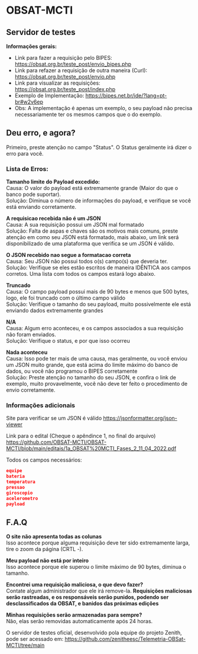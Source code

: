# OBSAT-MCTI
## Servidor de testes

**Informações gerais:**

- Link para fazer a requisição pelo BIPES: https://obsat.org.br/teste_post/envio_bipes.php 
- Link para refazer a requisição de outra maneira (Curl): https://obsat.org.br/teste_post/envio.php 
- Link para visualizar as requisições: https://obsat.org.br/teste_post/index.php
- Exemplo de Implementação: https://bipes.net.br/ide/?lang=pt-br#w2v6ep
- Obs: A implementação é apenas um exemplo, o seu payload não precisa necessariamente ter os mesmos campos que o do exemplo.


## Deu erro, e agora?


Primeiro, preste atenção no campo "Status". O Status geralmente irá dizer o erro para você. 	


### Lista de Erros:


**Tamanho limite do Payload excedido:**<br>
Causa: O valor do payload está extremamente grande (Maior do que o banco pode suportar).<br>
Solução: Diminua o número de informações do payload, e verifique se você está enviando corretamente.<br>

**A requisicao recebida não é um JSON**<br>
Causa: A sua requisição possui um JSON mal formatado<br>
Solução: Falta de aspas e chaves são os motivos mais comuns, preste atenção em como seu JSON está formatado, mais abaixo, um link será disponibilizado de uma plataforma que verifica se um JSON é válido.<br>

**O JSON recebido nao segue a formatacao correta**<br>
Causa: Seu JSON não possui todos o(s) campo(s) que deveria ter.<br>
Solução: Verifique se eles estão escritos de maneira IDÊNTICA aos campos corretos. Uma lista com todos os campos estará logo abaixo.<br>


**Truncado**<br>
Causa: O campo payload possui mais de 90 bytes e menos que 500 bytes, logo, ele foi truncado com o último campo válido<br>
Solução: Verifique o tamanho do seu payload, muito possivelmente ele está enviando dados extremamente grandes<br>


**N/A**<br>
Causa: Algum erro aconteceu, e os campos associados a sua requisição não foram enviados.<br>
Solução: Verifique o status, e por que isso ocorreu<br>


**Nada aconteceu**<br>
Causa: Isso pode ter mais de uma causa, mas geralmente, ou você enviou um JSON muito grande, que está acima do limite máximo do banco de dados, ou você não programou o BIPES corretamente<br>
Solução: Preste atenção no tamanho do seu JSON, e confira o link de exemplo, muito provavelmente, você não deve ter feito o procedimento de envio corretamente.<br>


### **Informações adicionais**

Site para verificar se um JSON é válido 
https://jsonformatter.org/json-viewer 

Link para o edital (Cheque o apêndince 1, no final do arquivo)
https://github.com/OBSAT-MCTI/OBSAT-MCTI/blob/main/editais/1a_OBSAT%20MCTI_Fases_2_11_04_2022.pdf

Todos os campos necessários:
```json
equipe
bateria
temperatura
pressao
giroscopio
acelerometro
payload
```

## F.A.Q

**O site não apresenta todas as colunas**<br>
Isso acontece porque alguma requisição deve ter sido extremamente larga, tire o zoom da página (CRTL -).

**Meu payload não está por inteiro**<br>
Isso acontece porque ele superou o limite máximo de 90 bytes, diminua o tamanho.

**Encontrei uma requisição maliciosa, o que devo fazer?**<br>
Contate algum administrador que ele irá remove-la. **Requisições maliciosas serão rastreadas, e os responsáveis serão punidos, podendo ser desclassificados da OBSAT, e banidos das próximas edições**

**Minhas requisições serão armazenadas para sempre?**<br>
Não, elas serão removidas automaticamente após 24 horas.

O servidor de testes oficial, desenvolvido pola equipe do projeto Zenith, pode ser acessado em:
https://github.com/zenitheesc/Telemetria-OBSat-MCTI/tree/main
